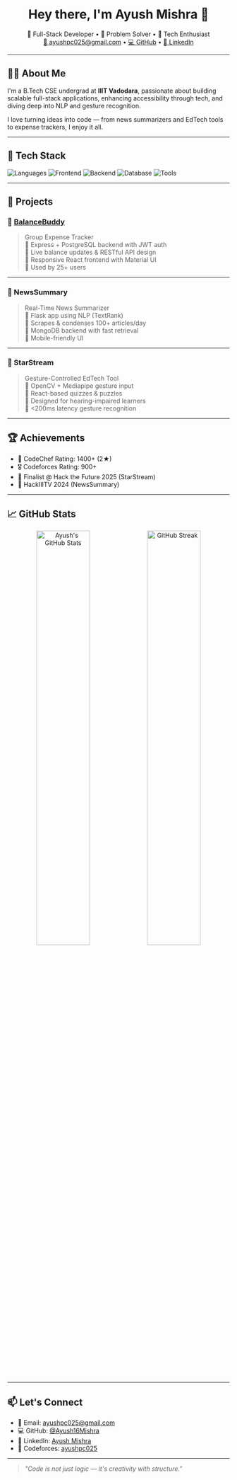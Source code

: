 <h1 align="center">Hey there, I'm Ayush Mishra 👋</h1>

<p align="center">
  🚀 Full-Stack Developer • 🧠 Problem Solver • 🎯 Tech Enthusiast  
  <br>
  <a href="mailto:ayushpc025@gmail.com">📧 ayushpc025@gmail.com</a> • 
  <a href="https://github.com/Ayush16Mishra">💻 GitHub</a> • 
  <a href="https://www.linkedin.com/in/ayush-mishra-839348291/">🔗 LinkedIn</a>
</p>

---

## 🧑‍💻 About Me

I'm a B.Tech CSE undergrad at **IIIT Vadodara**, passionate about building scalable full-stack applications, enhancing accessibility through tech, and diving deep into NLP and gesture recognition.

I love turning ideas into code — from news summarizers and EdTech tools to expense trackers, I enjoy it all.

---

## 🔧 Tech Stack

![Languages](https://img.shields.io/badge/Languages-C,C++,Java,Python,JS-informational?style=flat&logo=code&color=0A66C2)
![Frontend](https://img.shields.io/badge/Frontend-React,Tailwind,MUI-informational?style=flat&logo=react&color=61DAFB)
![Backend](https://img.shields.io/badge/Backend-Node,Express,Flask-informational?style=flat&logo=node.js&color=339933)
![Database](https://img.shields.io/badge/Database-PostgreSQL,MongoDB-informational?style=flat&logo=postgresql&color=336791)
![Tools](https://img.shields.io/badge/Tools-Git,Docker,Figma,Postman-informational?style=flat&logo=github&color=24292F)

---

## 📌 Projects

### 💸 [BalanceBuddy](https://balance-buddy-ruddy.vercel.app/)
> Group Expense Tracker  
🔹 Express + PostgreSQL backend with JWT auth  
🔹 Live balance updates & RESTful API design  
🔹 Responsive React frontend with Material UI  
🔹 Used by 25+ users

---

### 📰 NewsSummary
> Real-Time News Summarizer  
🔹 Flask app using NLP (TextRank)  
🔹 Scrapes & condenses 100+ articles/day  
🔹 MongoDB backend with fast retrieval  
🔹 Mobile-friendly UI

---

### 🤟 StarStream
> Gesture-Controlled EdTech Tool  
🔹 OpenCV + Mediapipe gesture input  
🔹 React-based quizzes & puzzles  
🔹 Designed for hearing-impaired learners  
🔹 <200ms latency gesture recognition

---

## 🏆 Achievements

- 🥈 CodeChef Rating: 1400+ (2★)  
- 🎖️ Codeforces Rating: 900+  
- 🥇 Finalist @ Hack the Future 2025 (StarStream)  
- 🥈 HackIIITV 2024 (NewsSummary)

---

## 📈 GitHub Stats

<p align="center">
  <img src="https://github-readme-stats.vercel.app/api?username=Ayush16Mishra&show_icons=true&theme=radical" alt="Ayush's GitHub Stats" width="49%"/>
  <img src="https://github-readme-streak-stats.herokuapp.com/?user=Ayush16Mishra&theme=radical" alt="GitHub Streak" width="49%"/>
</p>

---

## 📫 Let's Connect

- 💌 Email: [ayushpc025@gmail.com](mailto:ayushpc025@gmail.com)  
- 💻 GitHub: [@Ayush16Mishra](https://github.com/Ayush16Mishra)  
- 💼 LinkedIn: [Ayush Mishra](https://www.linkedin.com/in/ayush-mishra-839348291/)  
- 🔎 Codeforces: [ayushpc025](https://codeforces.com/profile/ayushpc025)

---

> *"Code is not just logic — it's creativity with structure."*

